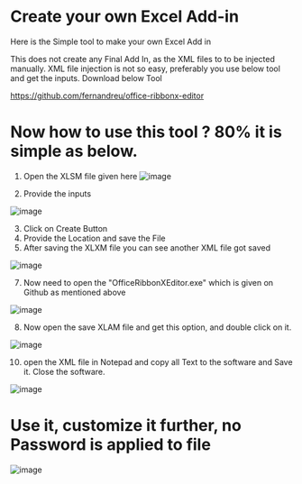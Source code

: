 # Create your own Excel Add-in 

Here is the Simple tool to make your own Excel Add in 

This does not create any Final Add In, as the XML files to to be injected manually.
XML file injection is not so easy, preferably you use below tool and get the inputs.
Download below Tool

https://github.com/fernandreu/office-ribbonx-editor

# Now how to use this tool ? 80% it is simple as below.
1. Open the XLSM file given here
![image](https://github.com/user-attachments/assets/b2424590-0f68-4ba3-a20b-db5347810dd9)

2. Provide the inputs

![image](https://github.com/user-attachments/assets/d4cb3706-4264-4294-8c29-2d09f2b1ca0d)

3. Click on Create Button
4. Provide the Location and save the File
5. After saving the XLXM file you can see another XML file got saved
   
![image](https://github.com/user-attachments/assets/b588182b-e4a5-4d17-a812-9a10bba54db3)

7. Now need to open the "OfficeRibbonXEditor.exe" which is given on Github as mentioned above

![image](https://github.com/user-attachments/assets/ab4b099b-fa71-4b27-9a6c-eaf1279aa049)

8. Now open the save XLAM file and get this option, and double click on it.

![image](https://github.com/user-attachments/assets/5f5faa63-ec21-40ac-b95b-df39033da377)

10. open the XML file in Notepad and copy all Text to the software and Save it. Close the software.

![image](https://github.com/user-attachments/assets/8e665d61-8814-4590-8644-9eb5013f2328)

# Use it, customize it further, no Password is applied to file

![image](https://github.com/user-attachments/assets/b996241f-d3b7-4dce-8a5a-f11789d4bfc0)

